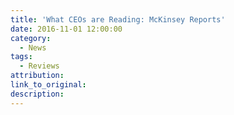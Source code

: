 ```yaml
---
title: 'What CEOs are Reading: McKinsey Reports'
date: 2016-11-01 12:00:00
category:
  - News
tags:
  - Reviews
attribution:
link_to_original:
description:
---
```


